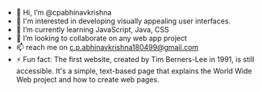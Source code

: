 - 👋 Hi, I’m @cpabhinavkrishna
- 👀 I'm interested in developing visually appealing user interfaces.
- 🌱 I’m currently learning JavaScript, Java, CSS
- 💞️ I’m looking to collaborate on any web app project
- 📫 reach me on c.p.abhinavkrishna180499@gmail.com
- ⚡ Fun fact: The first website, created by Tim Berners-Lee in 1991, is still accessible. It's a simple, text-based page that explains the World Wide Web project and how to create web pages.

<!---
cpabhinavkrishna/cpabhinavkrishna is a ✨ special ✨ repository because its `README.md` (this file) appears on your GitHub profile.
You can click the Preview link to take a look at your changes.
--->
